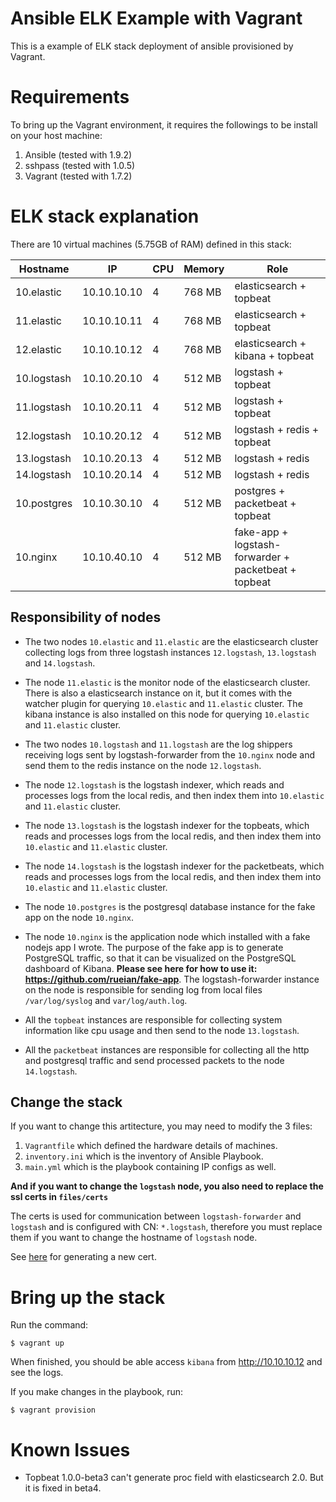 # Ansible ELK Example with Vagrant

This is a example of ELK stack deployment of ansible provisioned by Vagrant.

# Requirements

To bring up the Vagrant environment, it requires the followings to be install on your host machine:

1. Ansible (tested with 1.9.2)
2. sshpass (tested with 1.0.5)
3. Vagrant (tested with 1.7.2)

# ELK stack explanation

There are 10 virtual machines (5.75GB of RAM) defined in this stack:

| Hostname | IP | CPU | Memory | Role |
| ---------- | ---------- | ---------- | ---------- | ---------- |
| 10.elastic  | 10.10.10.10  | 4 | 768 MB | elasticsearch + topbeat |
| 11.elastic  | 10.10.10.11  | 4 | 768 MB | elasticsearch + topbeat |
| 12.elastic  | 10.10.10.12  | 4 | 768 MB | elasticsearch + kibana + topbeat |
| 10.logstash  | 10.10.20.10  | 4 | 512 MB | logstash + topbeat |
| 11.logstash  | 10.10.20.11  | 4 | 512 MB | logstash + topbeat |
| 12.logstash  | 10.10.20.12  | 4 | 512 MB | logstash + redis + topbeat |
| 13.logstash  | 10.10.20.13  | 4 | 512 MB | logstash + redis |
| 14.logstash  | 10.10.20.14  | 4 | 512 MB | logstash + redis |
| 10.postgres  | 10.10.30.10  | 4 | 512 MB | postgres + packetbeat + topbeat |
| 10.nginx  | 10.10.40.10  | 4 | 512 MB | fake-app + logstash-forwarder + packetbeat + topbeat |

## Responsibility of nodes

* The two nodes `10.elastic` and `11.elastic` are the elasticsearch cluster collecting logs from three logstash instances `12.logstash`, `13.logstash` and `14.logstash`.

* The node `11.elastic` is the monitor node of the elasticsearch cluster. There is also a elasticsearch instance on it, but it comes with the watcher plugin for querying `10.elastic` and `11.elastic` cluster. The kibana instance is also installed on this node for querying `10.elastic` and `11.elastic` cluster.

* The two nodes `10.logstash` and `11.logstash` are the log shippers receiving logs sent by logstash-forwarder from the `10.nginx` node and send them to the redis instance on the node `12.logstash`.

* The node `12.logstash` is the logstash indexer, which reads and processes logs from the local redis, and then index them into `10.elastic` and `11.elastic` cluster.

* The node `13.logstash` is the logstash indexer for the topbeats, which reads and processes logs from the local redis, and then index them into `10.elastic` and `11.elastic` cluster.

* The node `14.logstash` is the logstash indexer for the packetbeats, which reads and processes logs from the local redis, and then index them into `10.elastic` and `11.elastic` cluster.

* The node `10.postgres` is the postgresql database instance for the fake app on the node `10.nginx`.

* The node `10.nginx` is the application node which installed with a fake nodejs app I wrote. The purpose of the fake app is to generate PostgreSQL traffic, so that it can be visualized on the PostgreSQL dashboard of Kibana. **Please see here for how to use it: https://github.com/rueian/fake-app**. The logstash-forwarder instance on the node is responsible for sending log from local files `/var/log/syslog` and `var/log/auth.log`.

* All the `topbeat` instances are responsible for collecting system information like cpu usage and then send to the node `13.logstash`.

* All the `packetbeat` instances are responsible for collecting all the http and postgresql traffic and send processed packets to the node `14.logstash`.

## Change the stack

If you want to change this artitecture, you may need to modify the 3 files:

1. `Vagrantfile` which defined the hardware details of machines.
2. `inventory.ini` which is the inventory of Ansible Playbook.
3. `main.yml` which is the playbook containing IP configs as well.

**And if you want to change the `logstash` node, you also need to replace the ssl certs in `files/certs`**

The certs is used for communication between `logstash-forwarder` and `logstash` and is configured with CN: `*.logstash`, therefore you must replace them if you want to change the hostname of `logstash` node.

See [here](https://github.com/elastic/logstash-forwarder#important-tlsssl-certificate-notes) for generating a new cert.

# Bring up the stack

Run the command:

```shell
$ vagrant up
```

When finished, you should be able access `kibana` from http://10.10.10.12 and see the logs.

If you make changes in the playbook, run:

```
$ vagrant provision
```

# Known Issues

* Topbeat 1.0.0-beta3 can't generate proc field with elasticsearch 2.0. But it is fixed in beta4.
